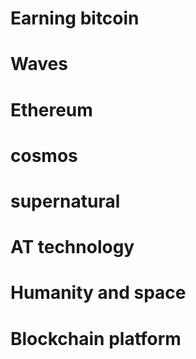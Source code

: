 # Earning bitcoin
# Waves
# Ethereum
# cosmos
# supernatural
# AT technology
# Humanity and space
# Blockchain platform
